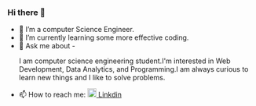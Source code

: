 ### Hi there 👋

- 🔭 I’m a computer Science Engineer.
- 🌱  I’m currently learning some more effective coding.
- 💬 Ask me about - <p>I am computer science engineering student.I'm interested in Web Development, Data Analytics, and Programming.I am always curious to learn new things and I like to solve problems.</p>
- 📫 How to reach me: <a href="https://www.linkedin.com/in/akashgaurmrt/" target="_blank"><img src="https://cdn-icons-png.flaticon.com/512/174/174857.png" alt="linkdin"
                                                                                               height="18" width= "18"/> Linkdin </a>
